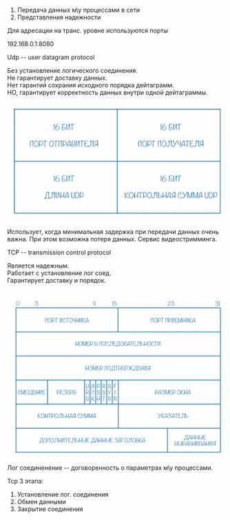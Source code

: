 1) Передача данных м\у процессами в сети
2) Представления надежности

Для адресации на транс. уровне используются порты

192.168.0.1:8080

Udp -- user datagram protocol

Без установление логического соединения.  
Не гарантирует доставку данных.  
Нет гарантий сохрания исходного порядка дейтаграмм.  
НО, гарантирует корректность данных внутри одной дейтаграммы.

![](../img/datagram.png)

Использует, когда минимальная задержка при передачи данных очень важна. При этом возможна потеря данных.
Сервис видеостримминга.

TCP -- transmission control protocol

Является надежным.  
Работает с установление лог соед.  
Гарантирует доставку и порядок.

![](../img/tcp.png)

Лог соединенение -- договоренность о параметрах м\у процессами.

Tcp 3 этапа:
1) Установление лог. соединения
2) Обмен данными 
3) Закрытие соединения 